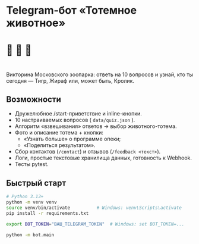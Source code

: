 # Telegram-бот «Тотемное животное» 
# 🦒 🐘 🦁 

#
Викторина Московского зоопарка: ответь на 10 вопросов и узнай, кто ты сегодня — Тигр, Жираф или, может быть, Кролик.

## Возможности
* Дружелюбное /start-приветствие и inline-кнопки.  
* 10 настраиваемых вопросов ( `data/quiz.json` ).  
* Алгоритм «взвешивания» ответов → выбор животного-тотема.  
* Фото и описание тотема + кнопки:
  * «Узнать больше» о программе опеки;
  * «Поделиться результатом».  
* Сбор контактов (`/contact`) и отзывов (`/feedback <текст>`).  
* Логи, простые текстовые хранилища данных, готовность к Webhook.  
* Тесты pytest.

## Быстрый старт

```bash
# Python 3.13+
python -m venv venv
source venv/bin/activate          # Windows: venv\Scripts\activate
pip install -r requirements.txt

export BOT_TOKEN="ВАШ_TELEGRAM_TOKEN"  # Windows: set BOT_TOKEN=...

python -m bot.main
